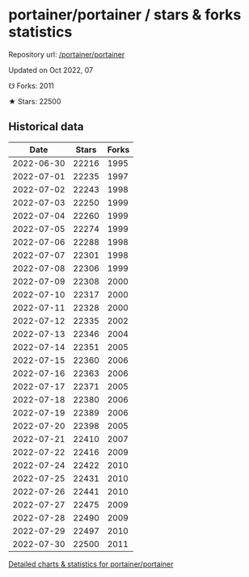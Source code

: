 # portainer/portainer / stars & forks statistics

Repository url: [/portainer/portainer](https://github.com/portainer/portainer)

Updated on Oct 2022, 07

☋ Forks: 2011

★ Stars: 22500

## Historical data
| Date | Stars | Forks |
|------|-------|-------|
| 2022-06-30 | 22216 | 1995 | 
| 2022-07-01 | 22235 | 1997 | 
| 2022-07-02 | 22243 | 1998 | 
| 2022-07-03 | 22250 | 1999 | 
| 2022-07-04 | 22260 | 1999 | 
| 2022-07-05 | 22274 | 1999 | 
| 2022-07-06 | 22288 | 1998 | 
| 2022-07-07 | 22301 | 1998 | 
| 2022-07-08 | 22306 | 1999 | 
| 2022-07-09 | 22308 | 2000 | 
| 2022-07-10 | 22317 | 2000 | 
| 2022-07-11 | 22328 | 2000 | 
| 2022-07-12 | 22335 | 2002 | 
| 2022-07-13 | 22346 | 2004 | 
| 2022-07-14 | 22351 | 2005 | 
| 2022-07-15 | 22360 | 2006 | 
| 2022-07-16 | 22363 | 2006 | 
| 2022-07-17 | 22371 | 2005 | 
| 2022-07-18 | 22380 | 2006 | 
| 2022-07-19 | 22389 | 2006 | 
| 2022-07-20 | 22398 | 2005 | 
| 2022-07-21 | 22410 | 2007 | 
| 2022-07-22 | 22416 | 2009 | 
| 2022-07-24 | 22422 | 2010 | 
| 2022-07-25 | 22431 | 2010 | 
| 2022-07-26 | 22441 | 2010 | 
| 2022-07-27 | 22475 | 2009 | 
| 2022-07-28 | 22490 | 2009 | 
| 2022-07-29 | 22497 | 2010 | 
| 2022-07-30 | 22500 | 2011 | 


[Detailed charts & statistics for portainer/portainer](https://reviewgithub.com/rep/portainer/portainer)

